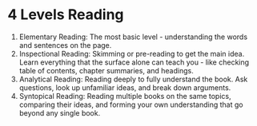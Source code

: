 # 4 Levels Reading
1. Elementary Reading: The most basic level - understanding the words and sentences on the page.
2. Inspectional Reading: Skimming or  pre-reading to get the main idea. Learn everything that the surface alone can teach you - like checking table of contents, chapter summaries, and headings.
3. Analytical Reading: Reading deeply to fully understand the book. Ask questions, look up unfamiliar ideas, and break down arguments.
4. Syntopical Reading: Reading multiple books on the same topics, comparing their ideas, and forming your own understanding that go beyond any single book.